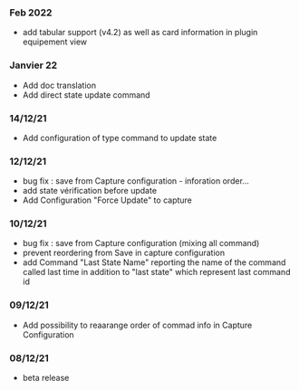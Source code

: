 ### Feb 2022
* add tabular support (v4.2) as well as card information in plugin equipement view

### Janvier 22
* Add doc translation
* Add direct state update command


### 14/12/21 
* Add configuration of type command to update state


### 12/12/21 
* bug fix : save from Capture configuration - inforation order...
* add state vérification before update
* Add Configuration "Force Update" to capture


### 10/12/21 
* bug fix : save from Capture configuration (mixing all command)
* prevent reordering from Save in capture configuration
* add Command "Last State Name" reporting the name of the command called last time in addition to "last state" which represent last command id


### 09/12/21 
* Add possibility to reaarange order of commad info in Capture Configuration 

### 08/12/21 
* beta release

